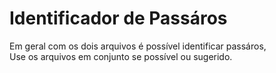 # Identificador de Passáros
Em geral com os dois arquivos é possível identificar passáros,</br>
Use os arquivos em conjunto se possível ou sugerido.
